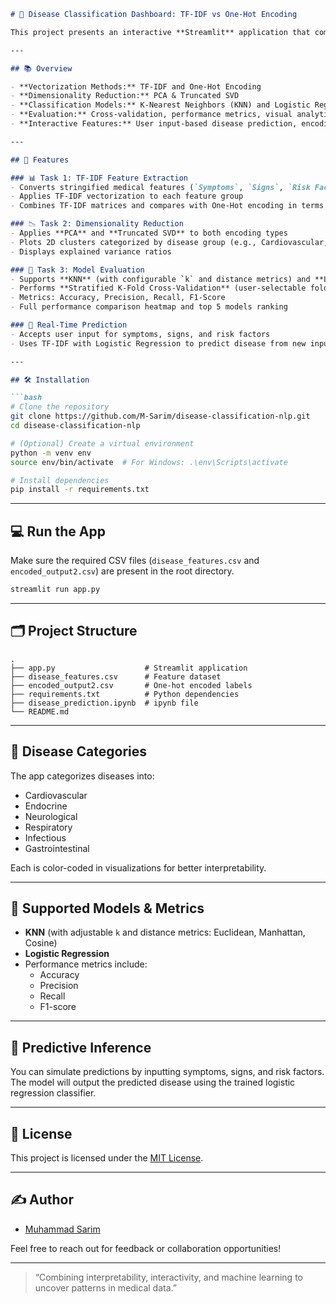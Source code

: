 ```markdown
# 🧬 Disease Classification Dashboard: TF-IDF vs One-Hot Encoding

This project presents an interactive **Streamlit** application that compares **TF-IDF** and **One-Hot Encoding** for disease classification based on medical text data. It integrates feature extraction, dimensionality reduction, model evaluation, and real-time prediction capabilities.

---

## 📚 Overview

- **Vectorization Methods:** TF-IDF and One-Hot Encoding
- **Dimensionality Reduction:** PCA & Truncated SVD
- **Classification Models:** K-Nearest Neighbors (KNN) and Logistic Regression
- **Evaluation:** Cross-validation, performance metrics, visual analytics
- **Interactive Features:** User input-based disease prediction, encoding & model selection

---

## 🚀 Features

### 📊 Task 1: TF-IDF Feature Extraction
- Converts stringified medical features (`Symptoms`, `Signs`, `Risk Factors`) into text format
- Applies TF-IDF vectorization to each feature group
- Combines TF-IDF matrices and compares with One-Hot encoding in terms of shape and sparsity

### 📉 Task 2: Dimensionality Reduction
- Applies **PCA** and **Truncated SVD** to both encoding types
- Plots 2D clusters categorized by disease group (e.g., Cardiovascular, Neurological)
- Displays explained variance ratios

### 🤖 Task 3: Model Evaluation
- Supports **KNN** (with configurable `k` and distance metrics) and **Logistic Regression**
- Performs **Stratified K-Fold Cross-Validation** (user-selectable folds)
- Metrics: Accuracy, Precision, Recall, F1-Score
- Full performance comparison heatmap and top 5 models ranking

### 🧪 Real-Time Prediction
- Accepts user input for symptoms, signs, and risk factors
- Uses TF-IDF with Logistic Regression to predict disease from new input

---

## 🛠️ Installation

```bash
# Clone the repository
git clone https://github.com/M-Sarim/disease-classification-nlp.git
cd disease-classification-nlp

# (Optional) Create a virtual environment
python -m venv env
source env/bin/activate  # For Windows: .\env\Scripts\activate

# Install dependencies
pip install -r requirements.txt
```

---

## 💻 Run the App

Make sure the required CSV files (`disease_features.csv` and `encoded_output2.csv`) are present in the root directory.

```bash
streamlit run app.py
```

---

## 🗂️ Project Structure

```
.
├── app.py                    # Streamlit application
├── disease_features.csv      # Feature dataset
├── encoded_output2.csv       # One-hot encoded labels
├── requirements.txt          # Python dependencies
├── disease_prediction.ipynb  # ipynb file
└── README.md                 
```

---

## 🧠 Disease Categories

The app categorizes diseases into:

- Cardiovascular
- Endocrine
- Neurological
- Respiratory
- Infectious
- Gastrointestinal

Each is color-coded in visualizations for better interpretability.

---

## 🧪 Supported Models & Metrics

- **KNN** (with adjustable `k` and distance metrics: Euclidean, Manhattan, Cosine)
- **Logistic Regression**
- Performance metrics include:
  - Accuracy
  - Precision
  - Recall
  - F1-score

---

## 🧠 Predictive Inference

You can simulate predictions by inputting symptoms, signs, and risk factors. The model will output the predicted disease using the trained logistic regression classifier.

---

## 🧾 License

This project is licensed under the [MIT License](LICENSE).

---

## ✍️ Author

- [Muhammad Sarim](https://www.linkedin.com/in/imuhammadsarim/)

Feel free to reach out for feedback or collaboration opportunities!

---

> “Combining interpretability, interactivity, and machine learning to uncover patterns in medical data.”
